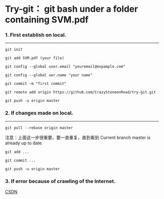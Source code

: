 Try-git： git bash under a folder containing SVM.pdf
===================

### 1. First establish on local.
----------
`git init`

`git add SVM.pdf (your file)`

`git config --global user.email "youremail@expample.com"`

`git config --global uer.name "your name"`

`git commit -m "first commit"`

`git remote add origin https://github.com/CrazyStoneonRoad/try-git.git`

`git push -u origin master`

### 2. If changes made on local.
---------
`git pull --rebase origin master`

注意：上面这一步很重要，要一直重复，直到看到 Current branch master is already up to date.

`git add ...`

`git commit ...`

`git push -u origin master`

### 3. If error because of crawling of the Internet.

[CSDN](https://blog.csdn.net/qq_34121797/article/details/79561110)
